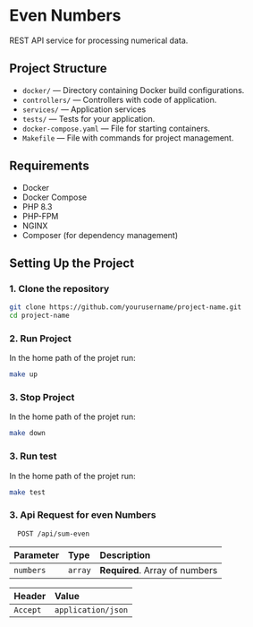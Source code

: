 # Even Numbers

REST API service for processing numerical data.

## Project Structure

- `docker/` — Directory containing Docker build configurations.
- `controllers/` — Controllers with code of  application.
- `services/` — Application services
- `tests/` — Tests for your application.
- `docker-compose.yaml` — File for starting containers.
- `Makefile` — File with commands for project management.

## Requirements

- Docker
- Docker Compose
- PHP 8.3
- PHP-FPM
- NGINX
- Composer (for dependency management)

## Setting Up the Project

### 1. Clone the repository

```bash
git clone https://github.com/yourusername/project-name.git
cd project-name
```

### 2. Run Project

In the home path of the projet run:

```bash
make up
```

### 3. Stop Project

In the home path of the projet run:

```bash
make down
```

### 3. Run test

In the home path of the projet run:

```bash
make test
```

### 3. Api Request for even Numbers


```http
  POST /api/sum-even
```

| Parameter | Type     | Description                |
| :-------- | :------- | :------------------------- |
| `numbers` | `array` | **Required**. Array of numbers |

| Header | Value     
| :-------- | :------- 
| `Accept` | `application/json` 
